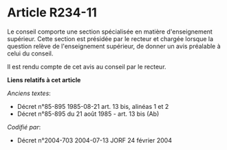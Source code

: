 # Article R234-11

Le conseil comporte une section spécialisée en matière d'enseignement supérieur. Cette section est présidée par le recteur et
chargée lorsque la question relève de l'enseignement supérieur, de donner un avis préalable à celui du conseil.

Il est rendu compte de cet avis au conseil par le recteur.

**Liens relatifs à cet article**

_Anciens textes_:

  - Décret n°85-895 1985-08-21 art. 13 bis, alinéas 1 et 2
  - Décret n°85-895 du 21 août 1985 - art. 13 bis (Ab)

_Codifié par_:

  - Décret n°2004-703 2004-07-13 JORF 24 février 2004
